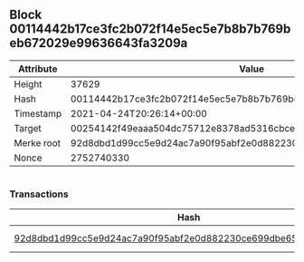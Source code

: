 ## Block 00114442b17ce3fc2b072f14e5ec5e7b8b7b769beb672029e99636643fa3209a

Attribute | Value
--- | ---
Height | 37629
Hash | 00114442b17ce3fc2b072f14e5ec5e7b8b7b769beb672029e99636643fa3209a
Timestamp | 2021-04-24T20:26:14+00:00
Target | 00254142f49eaaa504dc75712e8378ad5316cbcead634704b3734b6271167cc4
Merke root | 92d8dbd1d99cc5e9d24ac7a90f95abf2e0d882230ce699dbe65f01af45cadf74
Nonce | 2752740330

```

```

### Transactions

Hash | Amount
--- | ---
[92d8dbd1d99cc5e9d24ac7a90f95abf2e0d882230ce699dbe65f01af45cadf74](92d8dbd1d99cc5e9d24ac7a90f95abf2e0d882230ce699dbe65f01af45cadf74.md) | 10.00000000 SKEPTI 

